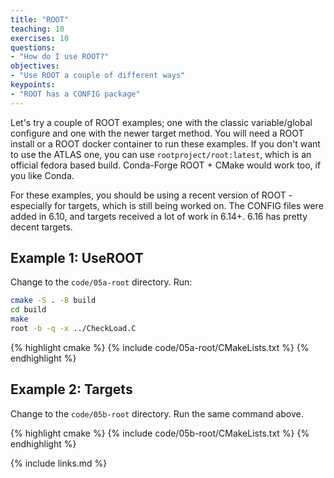 ```yaml
---
title: "ROOT"
teaching: 10
exercises: 10
questions:
- "How do I use ROOT?"
objectives:
- "Use ROOT a couple of different ways"
keypoints:
- "ROOT has a CONFIG package"
---
```


Let's try a couple of ROOT examples; one with the classic variable/global configure and one with the newer target method. You will need a ROOT install or a ROOT docker container to run these examples. If you don't want to use the ATLAS one, you can use `rootproject/root:latest`, which is an official fedora based build. Conda-Forge ROOT + CMake would work too, if you like Conda.

For these examples, you should be using a recent version of ROOT - especially for targets, which is still being worked on. The CONFIG files were added in 6.10, and targets received a lot of work in 6.14+. 6.16 has pretty decent targets.

## Example 1: UseROOT

Change to the `code/05a-root` directory.  Run:

```bash
cmake -S . -B build
cd build
make
root -b -q -x ../CheckLoad.C
```

{% highlight cmake %}
{% include code/05a-root/CMakeLists.txt %}
{% endhighlight %}



## Example 2: Targets

Change to the `code/05b-root` directory. Run the same command above.

{% highlight cmake %}
{% include code/05b-root/CMakeLists.txt %}
{% endhighlight %}

{% include links.md %}
